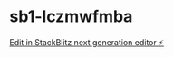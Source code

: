 # sb1-lczmwfmba

[Edit in StackBlitz next generation editor ⚡️](https://stackblitz.com/~/github.com/rem44/sb1-lczmwfmba)